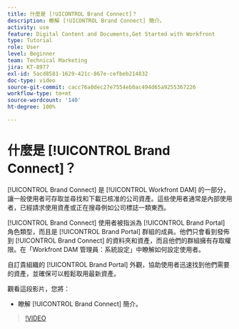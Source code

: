 ```yaml
---
title: 什麼是 [!UICONTROL Brand Connect]？
description: 瞭解 [!UICONTROL Brand Connect] 簡介。
activity: use
feature: Digital Content and Documents,Get Started with Workfront
type: Tutorial
role: User
level: Beginner
team: Technical Marketing
jira: KT-8977
exl-id: 5acd8581-1629-421c-867e-cefbeb214832
doc-type: video
source-git-commit: cacc76a0dec27e7554eb0ac494d65a9255367226
workflow-type: tm+mt
source-wordcount: '140'
ht-degree: 100%

---
```


# 什麼是 [!UICONTROL Brand Connect]？

[!UICONTROL Brand Connect] 是 [!UICONTROL Workfront DAM] 的一部分，讓一般使用者可存取並尋找和下載已核准的公司資產。這些使用者通常是內部使用者，已經請求使用資產或正在搜尋例如公司標誌一類東西。

[!UICONTROL Brand Connect] 使用者被指派為 [!UICONTROL Brand Portal] 角色類型，而且是 [!UICONTROL Brand Portal] 群組的成員。他們只會看到發佈到 [!UICONTROL Brand Connect] 的資料夾和資產，而且他們的群組擁有存取權限。在「Workfront DAM 管理員：系統設定」中瞭解如何設定使用者。

<!-- Need the cross-reference link to other LP, mentioned above -->

自訂貴組織的 [!UICONTROL Brand Portal] 外觀，協助使用者迅速找到他們需要的資產，並確保可以輕鬆取用最新資產。

觀看這段影片，您將：

* 瞭解 [!UICONTROL Brand Connect] 簡介。

>[!VIDEO](https://video.tv.adobe.com/v/335240/?quality=12&learn=on)

<!-- Learn more graphic and link to article, below
* Workfront DAM within Workfront
 -->
